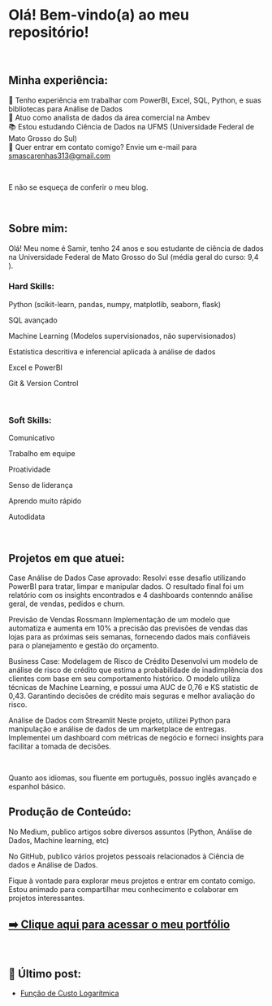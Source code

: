 # Olá! Bem-vindo(a) ao meu repositório!
<br>

## Minha experiência:

🎯 Tenho experiência em trabalhar com PowerBI, Excel, SQL, Python, e suas bibliotecas para Análise de Dados <br>
🎲 Atuo como  analista de dados da área comercial na Ambev <br>
📚 Estou estudando Ciência de Dados na UFMS (Universidade Federal de Mato Grosso do Sul) <br>
📧 Quer entrar em contato comigo? Envie um e-mail para smascarenhas313@gmail.com <br>

<br>

E não se esqueça de conferir o meu blog.

<br>

## Sobre mim:

Olá! Meu nome é Samir, tenho 24 anos e sou estudante de ciência de dados na Universidade Federal de Mato Grosso do Sul (média geral do curso: 9,4 ). <br>

### Hard Skills:

Python (scikit-learn, pandas, numpy, matplotlib, seaborn, flask)

SQL avançado

Machine Learning (Modelos supervisionados, não supervisionados)

Estatística descritiva e inferencial aplicada à análise de dados

Excel e PowerBI

Git & Version Control
<br>

<br>

### Soft Skills:

Comunicativo

Trabalho em equipe

Proatividade

Senso de liderança

Aprendo muito rápido

Autodidata
<br>

<br>

## Projetos em que atuei:

Case Análise de Dados
Case aprovado: Resolvi esse desafio utilizando PowerBI para tratar, limpar e manipular dados. O resultado final foi um relatório com os insights encontrados e 4 dashboards contenndo análise geral, de vendas, pedidos e churn.

Previsão de Vendas Rossmann
Implementação de um modelo que automatiza e aumenta em 10% a precisão das previsões de vendas das lojas para as próximas seis semanas, fornecendo dados mais confiáveis para o planejamento e gestão do orçamento.

Business Case: Modelagem de Risco de Crédito
Desenvolvi um modelo de análise de risco de crédito que estima a probabilidade de inadimplência dos clientes com base em seu comportamento histórico. O modelo utiliza técnicas de Machine Learning, e possui uma AUC de 0,76 e KS statistic de 0,43. Garantindo decisões de crédito mais seguras e melhor avaliação do risco.

Análise de Dados com Streamlit
Neste projeto, utilizei Python para manipulação e análise de dados de um marketplace de entregas. Implementei um dashboard com métricas de negócio e forneci insights para facilitar a tomada de decisões.
<br>

<br>

Quanto aos idiomas, sou fluente em português, possuo inglês avançado e espanhol básico.

## Produção de Conteúdo:

No Medium, publico artigos sobre diversos assuntos (Python, Análise de Dados, Machine learning, etc)


No GitHub, publico vários projetos pessoais relacionados à Ciência de dados e Análise de Dados.
<br>

Fique à vontade para explorar meus projetos e entrar em contato comigo. Estou animado para compartilhar meu conhecimento e colaborar em projetos interessantes.

    
    
<!-- Portfolio -->
## [➡️ Clique aqui para acessar o meu portfólio](https://smaascarenhas.github.io/samir/)

<div><br/>

## 📌 Último post:
- [Função de Custo Logarítmica](https://medium.com/@smascarenhas313/fun%C3%A7%C3%A3o-de-custo-logar%C3%ADtmica-c5fd303ec8ca)<br/>
    


